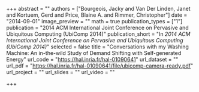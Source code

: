 +++
abstract = ""
authors = ["Bourgeois, Jacky and Van Der Linden, Janet and Kortuem, Gerd and Price, Blaine A. and Rimmer, Christopher"]
date = "2014-09-01"
image_preview = ""
math = true
publication_types = ["1"]
publication = "2014 ACM International Joint Conference on Pervasive and Ubiquitous Computing (UbiComp 2014)"
publication_short = "In *2014 ACM International Joint Conference on Pervasive and Ubiquitous Computing (UbiComp 2014)*"
selected = false
title = "Conversations with my Washing Machine: An in-the-wild Study of Demand Shifting with Self-generated Energy"
url_code = "https://hal.inria.fr/hal-01090641"
url_dataset = ""
url_pdf = "https://hal.inria.fr/hal-01090641/file/ubicomp-camera-ready.pdf"
url_project = ""
url_slides = ""
url_video = ""

+++
